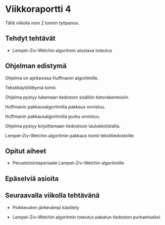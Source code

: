 # Viikkoraportti 4

Tällä viikolla noin 2 tunnin työpanos.

## Tehdyt tehtävät

* Lempel–Ziv–Welchin algoritmin alustava toteutus

## Ohjelman edistymä

Ohjelma on ajettavissa Huffmanin algoritmille.

Tekstikäytöliittymä toimii.

Ohjelma pystyy lukemaan tiedoston sisällön tietorakenteisiin.

Huffmanin pakkausalgoritmilla pakkaus onnistuu.

Huffmanin pakkausalgoritmilla purku onnistuu.

Ohjelma pystyy kirjoittamaan tiedostoon taulukkolistalta.

Lempel–Ziv–Welchin algoritmin pakkaus toimii tekstitiedostoille.

## Opitut aiheet

* Perustoimintaperiaate Lempel–Ziv–Welchin algoritmille

## Epäselviä asioita

## Seuraavalla viikolla tehtävänä

* Poikkeusten järkevämpi käsittely

* Lempel–Ziv–Welchin algoritmin toteutus pakatun tiedoston purkamiseksi
